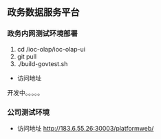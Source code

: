 ## 政务数据服务平台
### 政务内网测试环境部署

1. cd /ioc-olap/ioc-olap-ui
2. git pull
3. ./build-govtest.sh

* 访问地址
<!-- http://19.104.40.36/platformweb/ -->
开发中。。。。。


### 公司测试环境
<!-- 1. cd /root/platform-web
2. git pull
3. oc delete -f docker/platform-webui-test.yaml
4. ./build-test.sh
5. oc create -f docker/platform-webui-test.yaml -->

* 访问地址
http://183.6.55.26:30003/platformweb/